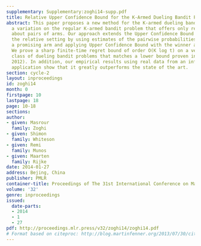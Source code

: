 ```yaml
---
supplementary: Supplementary:zoghi14-supp.pdf
title: Relative Upper Confidence Bound for the K-Armed Dueling Bandit Problem
abstract: This paper proposes a new method for the K-armed dueling bandit problem,
  a variation on the regular K-armed bandit problem that offers only relative feedback
  about pairs of arms. Our approach extends the Upper Confidence Bound algorithm to
  the relative setting by using estimates of the pairwise probabilities to select
  a promising arm and applying Upper Confidence Bound with the winner as a benchmark.
  We prove a sharp finite-time regret bound of order O(K log t) on a very general
  class of dueling bandit problems that matches a lower bound proven in (Yue et al.,
  2012). In addition, our empirical results using real data from an information retrieval
  application show that it greatly outperforms the state of the art.
section: cycle-2
layout: inproceedings
id: zoghi14
month: 0
firstpage: 10
lastpage: 18
page: 10-18
sections: 
author:
- given: Masrour
  family: Zoghi
- given: Shimon
  family: Whiteson
- given: Remi
  family: Munos
- given: Maarten
  family: Rijke
date: 2014-01-27
address: Bejing, China
publisher: PMLR
container-title: Proceedings of The 31st International Conference on Machine Learning
volume: '32'
genre: inproceedings
issued:
  date-parts:
  - 2014
  - 1
  - 27
pdf: http://proceedings.mlr.press/v32/zoghi14/zoghi14.pdf
# Format based on citeproc: http://blog.martinfenner.org/2013/07/30/citeproc-yaml-for-bibliographies/
---
```

